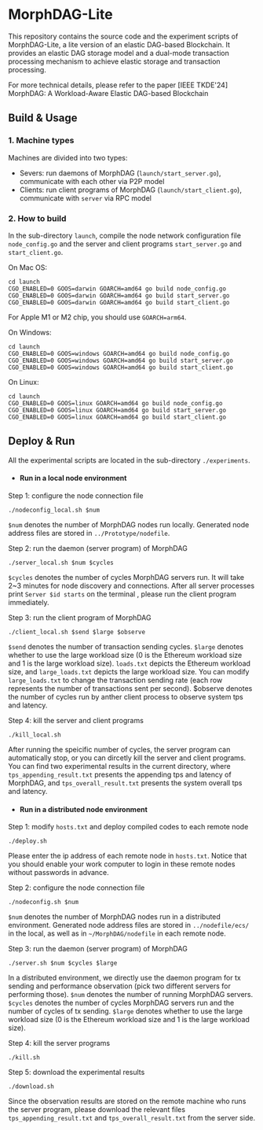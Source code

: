 # MorphDAG-Lite
This repository contains the source code and the experiment scripts of MorphDAG-Lite, a lite version of an elastic DAG-based Blockchain. It provides an elastic DAG storage model and a dual-mode transaction processing mechanism to achieve elastic storage and transaction processing.

For more technical details, please refer to the paper [IEEE TKDE'24] MorphDAG: A Workload-Aware Elastic DAG-based Blockchain

## Build & Usage

### 1. Machine types

Machines are divided into two types:

- Severs: run daemons of MorphDAG (`launch/start_server.go`), communicate with each other via P2P model
- Clients: run client programs of MorphDAG (`launch/start_client.go`), communicate with `server` via RPC model

### 2. How to build

In the sub-directory `launch`, compile the node network configuration file `node_config.go` and the server and client programs `start_server.go` and `start_client.go`. 

On Mac OS:

```
cd launch
CGO_ENABLED=0 GOOS=darwin GOARCH=amd64 go build node_config.go
CGO_ENABLED=0 GOOS=darwin GOARCH=amd64 go build start_server.go
CGO_ENABLED=0 GOOS=darwin GOARCH=amd64 go build start_client.go
```

For Apple M1 or M2 chip, you should use `GOARCH=arm64`.

On Windows:

```
cd launch
CGO_ENABLED=0 GOOS=windows GOARCH=amd64 go build node_config.go
CGO_ENABLED=0 GOOS=windows GOARCH=amd64 go build start_server.go
CGO_ENABLED=0 GOOS=windows GOARCH=amd64 go build start_client.go
```

On Linux:

```
cd launch
CGO_ENABLED=0 GOOS=linux GOARCH=amd64 go build node_config.go
CGO_ENABLED=0 GOOS=linux GOARCH=amd64 go build start_server.go
CGO_ENABLED=0 GOOS=linux GOARCH=amd64 go build start_client.go
```

## Deploy & Run

All the experimental scripts are located in the sub-directory `./experiments`.

- #### Run in a local node environment

Step 1: configure the node connection file

```
./nodeconfig_local.sh $num
```

`$num` denotes the number of MorphDAG nodes run locally. Generated node address files are stored in `../Prototype/nodefile`.

Step 2: run the daemon (server program) of MorphDAG

```
./server_local.sh $num $cycles
```

`$cycles` denotes the number of cycles MorphDAG servers run. It will take 2~3 minutes for node discovery and connections. After all server processes print `Server $id starts` on the terminal , please run the client program immediately.

Step 3: run the client program of MorphDAG

```
./client_local.sh $send $large $observe
```

`$send` denotes the number of transaction sending cycles. `$large` denotes whether to use the large workload size (0 is the Ethereum workload size and 1 is the large workload size). `loads.txt` depicts the Ethereum workload size, and `large_loads.txt` depicts the large workload size. You can modify `large_loads.txt` to change the transaction sending rate (each row represents the number of transactions sent per second). $observe denotes the number of cycles run by anther client process to observe system tps and latency.

Step 4: kill the server and client programs

```
./kill_local.sh
```

After running the speicific number of cycles, the server program can automatically stop, or you can dircetly kill the server and client programs. You can find two experimental results in the current directory, where `tps_appending_result.txt` presents the appending tps and latency of MorphDAG, and `tps_overall_result.txt`  presents the system overall tps and latency.

- #### Run in a distributed node environment

Step 1: modify `hosts.txt` and deploy compiled codes to each remote node

```
./deploy.sh
```

Please enter the ip address of each remote node in `hosts.txt`. Notice that you should enable your work computer to login in these remote nodes without passwords in advance.

Step 2: configure the node connection file

```
./nodeconfig.sh $num
```

`$num` denotes the number of MorphDAG nodes run in a distributed environment. Generated node address files are stored in `../nodefile/ecs/` in the local, as well as in `~/MorphDAG/nodefile` in each remote node.

Step 3: run the daemon (server program) of MorphDAG

```
./server.sh $num $cycles $large
```

In a distributed environment, we directly use the daemon program for tx sending and performance observation (pick two different servers for performing those). `$num` denotes the number of running MorphDAG servers. `$cycles` denotes the number of cycles MorphDAG servers run and the number of cycles of tx sending. `$large` denotes whether to use the large workload size (0 is the Ethereum workload size and 1 is the large workload size).

Step 4: kill the server programs

```
./kill.sh
```

Step 5: download the experimental results

```
./download.sh
```

Since the observation results are stored on the remote machine who runs the server program, please download the relevant files `tps_appending_result.txt` and `tps_overall_result.txt` from the server side.
